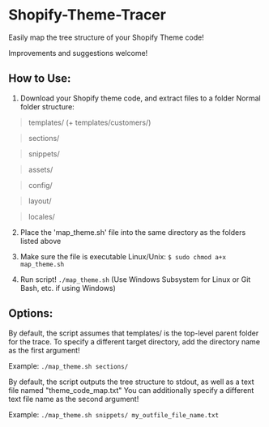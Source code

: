 # Shopify-Theme-Tracer
Easily map the tree structure of your Shopify Theme code!

Improvements and suggestions welcome!


## How to Use:
1) Download your Shopify theme code, and extract files to a folder
  Normal folder structure:

> templates/ (+ templates/customers/)

> sections/

> snippets/

> assets/

> config/

> layout/

> locales/

2) Place the 'map_theme.sh' file into the same directory as the folders listed above
3) Make sure the file is executable
Linux/Unix:
```$ sudo chmod a+x map_theme.sh```

4) Run script!
```./map_theme.sh```
  (Use Windows Subsystem for Linux or Git Bash, etc. if using Windows)

## Options:
By default, the script assumes that templates/ is the top-level parent folder for the trace.
To specify a different target directory, add the directory name as the first argument!

Example:
```./map_theme.sh sections/```
  
By default, the script outputs the tree structure to stdout, as well as a text file named "theme_code_map.txt"
You can additionally specify a different text file name as the second argument!

Example:
```./map_theme.sh snippets/ my_outfile_file_name.txt```
